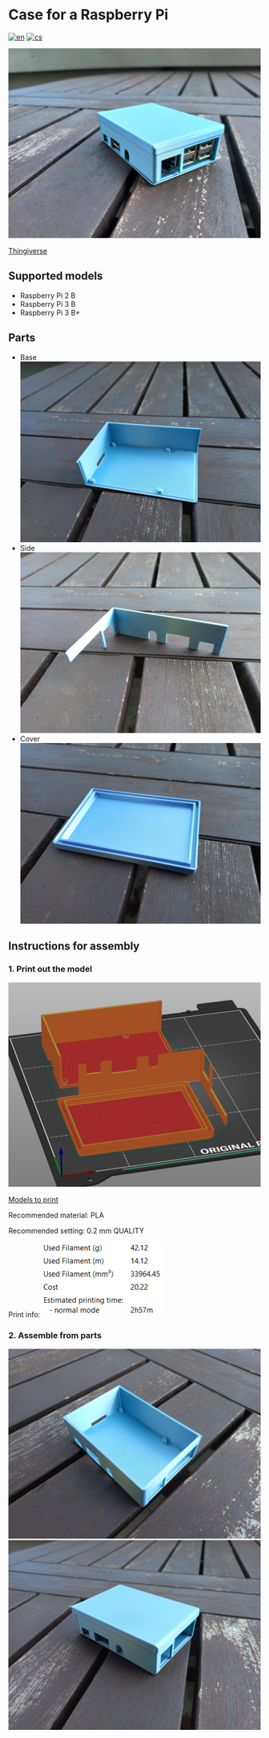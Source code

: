 <!-- [![Review Assignment Due Date](https://classroom.github.com/assets/deadline-readme-button-24ddc0f5d75046c5622901739e7c5dd533143b0c8e959d652212380cedb1ea36.svg)](https://classroom.github.com/a/V-0A61vX) -->
# Case for a Raspberry Pi
[![en](https://img.shields.io/badge/lang-en-blue.svg)](./README.md) [![cs](https://img.shields.io/badge/lang-cs-red.svg)](./README.cs.md)

![foto](./images/complete.jpg)

[Thingiverse](https://www.thingiverse.com/)
## Supported models
- Raspberry Pi 2 B
- Raspberry Pi 3 B
- Raspberry Pi 3 B+

## Parts
 - Base ![foto](./images/base.jpg)
 - Side ![foto](./images/side.jpg)
 - Cover ![foto](./images/top.jpg)

## Instructions for assembly
### 1. Print out the model
 ![foto](./images/Screenshot_slicer.png)
 
 [Models to print](./print)
 
 Recommended material: PLA
 
 Recommended setting: 0.2 mm QUALITY

 Print info:
 ![foto](./images/Screenshot_slice_info.png)

### 2. Assemble from parts
![foto](./images/2.jpg)
![foto](./images/3.jpg)
